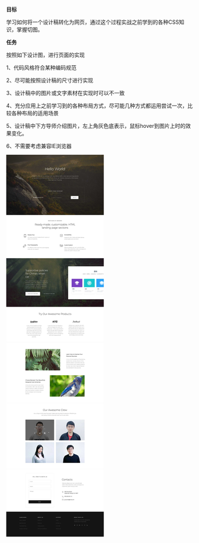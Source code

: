 **目标**

学习如何将一个设计稿转化为网页，通过这个过程实战之前学到的各种CSS知识，掌握切图。

**任务**

按照如下设计图，进行页面的实现

1、代码风格符合某种编码规范

2、尽可能按照设计稿的尺寸进行实现

3、设计稿中的图片或文字素材在实现时可以不一致

4、充分应用上之前学习到的各种布局方式，尽可能几种方式都运用尝试一次，比较各种布局的适用场景

5、设计稿中下方导师介绍图片，左上角灰色底表示，鼠标hover到图片上时的效果变化。

6、不需要考虑兼容IE浏览器

![](前端学院设计图.jpg)